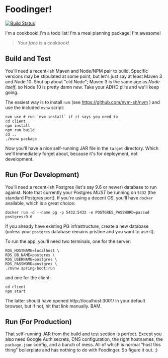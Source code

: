 # Foodinger!

[![Build Status](https://travis-ci.org/switzerb/CookBook.svg?branch=master)](https://travis-ci.org/switzerb/CookBook)

I'm a cookbook! I'm a todo list! I'm a meal planning package! I'm awesome!

> Your _face_ is a cookbook!

## Build and Test

You'll need a recent-ish Maven and Node/NPM pair to build. Specific versions
may be stipulated at some point, but let's just say at least Maven 3 and
Node 10. Shut up about "old Node"; Maven 3 is the same age as _Node itself_,
so Node 10 is pretty damn new. Take your ADHD pills and we'll keep going.

The easiest way is to install `nvm` (see https://github.com/nvm-sh/nvm ) and
use the included `mvnw` script:

    nvm use # run `nvm install` if it says you need to
    cd client
    npm install
    npm run build
    cd ..
    ./mvnw package

Now you'll have a nice self-running JAR file in the `target` directory. Which
we'll immediately forget about, because it's for deployment, not development.

## Run (For Development)

You'll need a recent-ish Postgres (let's say 9.6 or newer) database to run
against. Note that currently your Postgres *MUST* be running on `5432` (the
standard Postgres port). If you're using a decent OS, you'll have `docker`
available, which is a great choice:

    docker run -d --name pg -p 5432:5432 -e POSTGRES_PASSWORD=passwd postgres:9.6

If you already have existing PG infrastructure, create a new database (unless
your `postgres` database remains pristine and you want to use it).

To run the app, you'll need two terminals, one for the server:

    RDS_HOSTNAME=localhost \
    RDS_DB_NAME=postgres \
    RDS_USERNAME=postgres \
    RDS_PASSWORD=postgres \
    ./mvnw spring-boot:run

and one for the client:

    cd client
    npm start

The latter should have opened http://localhost:3001/ in your default browser,
but if not, hit that link manually. BAM.

## Run (For Production)

That self-running JAR from the build and test section is perfect. Except you
also need Google Auth secrets, DNS configuration, the right hostnames, the
`package.json` config, and a bunch of mess. All of which is normal "host this
thing" boilerplate and has nothing to do with Foodinger. So figure it out. :)
